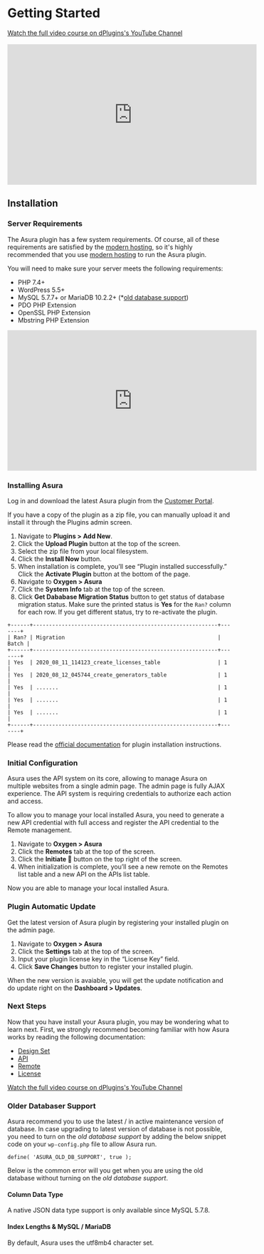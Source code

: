 
# Getting Started


<section class="video-lesson"><a href="https://youtube.com/playlist?list=PLaN3YIeFObKkVsfR-gcRHaDfoOM0ej8Rz" target="_blank" title="Watch the full video course on dPlugins's YouTube Channel">Watch the full video course on dPlugins's YouTube Channel</a></section>


<br>
<div class="youtube-container"><iframe loading="lazy" width="560" height="315" src="https://www.youtube.com/embed/MFVLqjeiYog" title="YouTube video player" frameborder="0" allow="accelerometer; autoplay; clipboard-write; encrypted-media; gyroscope; picture-in-picture" allowfullscreen></iframe></div>

## Installation


### Server Requirements

The Asura plugin has a few system requirements. Of course, all of these requirements are satisfied by the [modern hosting](https://www.digitalocean.com/?refcode=acb41ca21dc2), so it's highly recommended that you use [modern hosting](https://www.digitalocean.com/?refcode=acb41ca21dc2) to run the Asura plugin. 

You will need to make sure your server meets the following requirements:

- PHP 7.4+
- WordPress 5.5+
- MySQL 5.7.7+ or MariaDB 10.2.2+ (*[old database support](#older-databaser-support))
- PDO PHP Extension
- OpenSSL PHP Extension
- Mbstring PHP Extension

<div class="youtube-container"><iframe loading="lazy" width="560" height="315" src="https://www.youtube.com/embed/rcKrTAjNpQE" title="YouTube video player" frameborder="0" allow="accelerometer; autoplay; clipboard-write; encrypted-media; gyroscope; picture-in-picture" allowfullscreen></iframe></div>


### Installing Asura

Log in and download the latest Asura plugin from the [Customer Portal](https://dplugins.com/checkout/downloads/).

If you have a copy of the plugin as a zip file, you can manually upload it and install it through the Plugins admin screen.

1. Navigate to **Plugins > Add New**.
2. Click the **Upload Plugin** button at the top of the screen.
3. Select the zip file from your local filesystem.
4. Click the **Install Now** button.
5. When installation is complete, you’ll see “Plugin installed successfully.” Click the **Activate Plugin** button at the bottom of the page.
6. Navigate to **Oxygen > Asura**
7. Click the **System Info** tab at the top of the screen.
8. Click **Get Dababase Migration Status** button to get status of database migration status. Make sure the printed status is **Yes** for the `Ran?` column for each row. If you get different status, try to re-activate the plugin.

```
+------+----------------------------------------------------------+-------+
| Ran? | Migration                                                | Batch |
+------+----------------------------------------------------------+-------+
| Yes  | 2020_08_11_114123_create_licenses_table                  | 1     |
| Yes  | 2020_08_12_045744_create_generators_table                | 1     |
| Yes  | .......                                                  | 1     |
| Yes  | .......                                                  | 1     |
| Yes  | .......                                                  | 1     |
+------+----------------------------------------------------------+-------+
```

Please read the [official documentation](https://wordpress.org/support/article/managing-plugins/#manual-upload-via-wordpress-admin) for plugin installation instructions.


### Initial Configuration

Asura uses the API system on its core, allowing to manage Asura on multiple websites from a single admin page.
The admin page is fully AJAX experience.
The API system is requiring credentials to authorize each action and access.

To allow you to manage your local installed Asura, you need to generate a new API credential with full access and register the API credential to the Remote management.

1. Navigate to **Oxygen > Asura**
2. Click the **Remotes** tab at the top of the screen.
3. Click the **Initiate 🌱** button on the top right of the screen.
4. When initialization is complete, you’ll see a new remote on the Remotes list table and a new API on the APIs list table.

Now you are able to manage your local installed Asura.


### Plugin Automatic Update

Get the latest version of Asura plugin by registering your installed plugin on the admin page.

1. Navigate to **Oxygen > Asura**
2. Click the **Settings** tab at the top of the screen.
3. Input your plugin license key in the “License Key” field.
4. Click **Save Changes** button to register your installed plugin.

When the new version is avaiable, you will get the update notification and do update right on the **Dashboard > Updates**.

### Next Steps

Now that you have install your Asura plugin, you may be wondering what to learn next. First, we strongly recommend becoming familiar with how Asura works by reading the following documentation:

- [Design Set](./design-set)
- [API](./api)
- [Remote](./remote)
- [License](./license)

<section class="video-lesson"><a href="https://youtube.com/playlist?list=PLaN3YIeFObKkVsfR-gcRHaDfoOM0ej8Rz" target="_blank" title="Watch the full video course on dPlugins's YouTube Channel">Watch the full video course on dPlugins's YouTube Channel</a></section>


### Older Databaser Support

Asura recommend you to use the latest / in active maintenance version of database. In case upgrading to latest version of database is not possible, you need to turn on the *old database support* by adding the below snippet code on your `wp-config.php` file to allow Asura run.

```
define( 'ASURA_OLD_DB_SUPPORT', true );
```

Below is the common error will you get when you are using the old database without turning on the *old database support*.

#### Column Data Type

A native JSON data type support is only available since MySQL 5.7.8.


#### Index Lengths & MySQL / MariaDB

By default, Asura uses the utf8mb4 character set.

